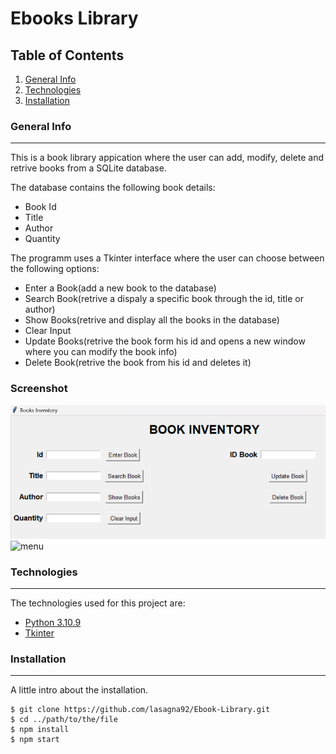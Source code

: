# Ebooks Library
## Table of Contents
1. [General Info](#general-info)
2. [Technologies](#technologies)
3. [Installation](#installation)
### General Info
***
This is a book library appication where the user can add, modify, delete and retrive books from a SQLite database.

The database contains the following book details:
* Book Id
* Title
* Author
* Quantity

The programm uses a Tkinter interface where the user can choose between the following options:
* Enter a Book(add a new book to the database)
* Search Book(retrive a dispaly a specific book through the id, title or author)
* Show Books(retrive and display all the books in the database)
* Clear Input
* Update Books(retrive the book form his id and opens a new window where you can modify the book info) 
* Delete Book(retrive the book from his id and deletes it)
### Screenshot
![menu](https://github.com/lasagna92/Ebook-Library/blob/main/2023-01-29.png)
![menu](https://github.com/lasagna92/Projects/blob/main/2023-01-29%20(2).png)

### Technologies
***
The technologies used for this project are:
* [Python 3.10.9](https://www.python.org/downloads/release/python-3109/)
* [Tkinter](https://docs.python.org/3/library/tkinter.html)


### Installation
***
A little intro about the installation. 
```
$ git clone https://github.com/lasagna92/Ebook-Library.git
$ cd ../path/to/the/file
$ npm install
$ npm start
```
